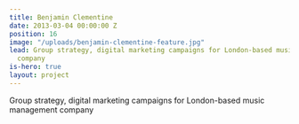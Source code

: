 ```yaml
---
title: Benjamin Clementine
date: 2013-03-04 00:00:00 Z
position: 16
image: "/uploads/benjamin-clementine-feature.jpg"
lead: Group strategy, digital marketing campaigns for London-based music management
  company
is-hero: true
layout: project
---
```


Group strategy, digital marketing campaigns for London-based music management company